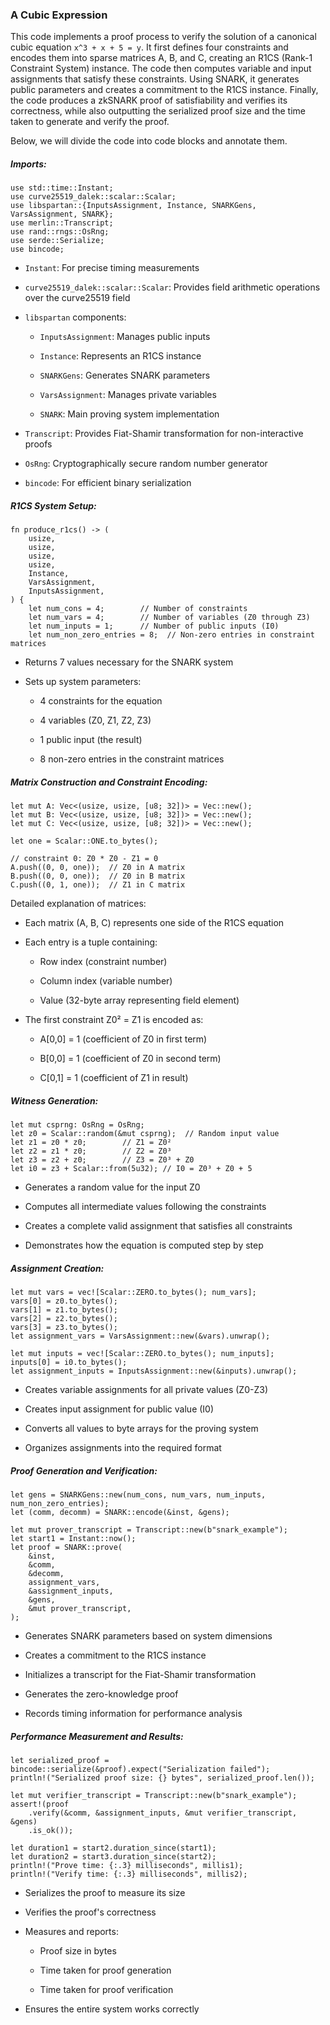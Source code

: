 ### A Cubic Expression

This code implements a proof process to verify the solution of a canonical cubic equation `x^3 + x + 5 = y`. It first defines four constraints and encodes them into sparse matrices A, B, and C, creating an R1CS (Rank-1 Constraint System) instance. The code then computes variable and input assignments that satisfy these constraints. Using SNARK, it generates public parameters and creates a commitment to the R1CS instance. Finally, the code produces a zkSNARK proof of satisfiability and verifies its correctness, while also outputting the serialized proof size and the time taken to generate and verify the proof.

Below, we will divide the code into code blocks and annotate them.

##### Imports:

```rust:Untitled-1
use std::time::Instant;
use curve25519_dalek::scalar::Scalar;
use libspartan::{InputsAssignment, Instance, SNARKGens, VarsAssignment, SNARK};
use merlin::Transcript;
use rand::rngs::OsRng;
use serde::Serialize;
use bincode;
```

* `Instant`: For precise timing measurements

* `curve25519_dalek::scalar::Scalar`: Provides field arithmetic operations over the curve25519 field

* `libspartan` components:

  * `InputsAssignment`: Manages public inputs

  * `Instance`: Represents an R1CS instance

  * `SNARKGens`: Generates SNARK parameters

  * `VarsAssignment`: Manages private variables

  * `SNARK`: Main proving system implementation

* `Transcript`: Provides Fiat-Shamir transformation for non-interactive proofs

* `OsRng`: Cryptographically secure random number generator

* `bincode`: For efficient binary serialization

##### R1CS System Setup:

```rust:Untitled-1
fn produce_r1cs() -> (
    usize,
    usize,
    usize,
    usize,
    Instance,
    VarsAssignment,
    InputsAssignment,
) {
    let num_cons = 4;        // Number of constraints
    let num_vars = 4;        // Number of variables (Z0 through Z3)
    let num_inputs = 1;      // Number of public inputs (I0)
    let num_non_zero_entries = 8;  // Non-zero entries in constraint matrices
```

* Returns 7 values necessary for the SNARK system

* Sets up system parameters:

  * 4 constraints for the equation

  * 4 variables (Z0, Z1, Z2, Z3)

  * 1 public input (the result)

  * 8 non-zero entries in the constraint matrices

##### Matrix Construction and Constraint Encoding:

```rust:Untitled-1
let mut A: Vec<(usize, usize, [u8; 32])> = Vec::new();
let mut B: Vec<(usize, usize, [u8; 32])> = Vec::new();
let mut C: Vec<(usize, usize, [u8; 32])> = Vec::new();

let one = Scalar::ONE.to_bytes();

// constraint 0: Z0 * Z0 - Z1 = 0
A.push((0, 0, one));  // Z0 in A matrix
B.push((0, 0, one));  // Z0 in B matrix
C.push((0, 1, one));  // Z1 in C matrix
```

Detailed explanation of matrices:

* Each matrix (A, B, C) represents one side of the R1CS equation

* Each entry is a tuple containing:

  * Row index (constraint number)

  * Column index (variable number)

  * Value (32-byte array representing field element)

* The first constraint Z0² = Z1 is encoded as:

  * A[0,0] = 1 (coefficient of Z0 in first term)

  * B[0,0] = 1 (coefficient of Z0 in second term)

  * C[0,1] = 1 (coefficient of Z1 in result)

##### Witness Generation:

```rust:Untitled-1
let mut csprng: OsRng = OsRng;
let z0 = Scalar::random(&mut csprng);  // Random input value
let z1 = z0 * z0;        // Z1 = Z0²
let z2 = z1 * z0;        // Z2 = Z0³
let z3 = z2 + z0;        // Z3 = Z0³ + Z0
let i0 = z3 + Scalar::from(5u32); // I0 = Z0³ + Z0 + 5
```

* Generates a random value for the input Z0

* Computes all intermediate values following the constraints

* Creates a complete valid assignment that satisfies all constraints

* Demonstrates how the equation is computed step by step

##### Assignment Creation:

```rust:Untitled-1
let mut vars = vec![Scalar::ZERO.to_bytes(); num_vars];
vars[0] = z0.to_bytes();
vars[1] = z1.to_bytes();
vars[2] = z2.to_bytes();
vars[3] = z3.to_bytes();
let assignment_vars = VarsAssignment::new(&vars).unwrap();

let mut inputs = vec![Scalar::ZERO.to_bytes(); num_inputs];
inputs[0] = i0.to_bytes();
let assignment_inputs = InputsAssignment::new(&inputs).unwrap();
```

* Creates variable assignments for all private values (Z0-Z3)

* Creates input assignment for public value (I0)

* Converts all values to byte arrays for the proving system

* Organizes assignments into the required format

##### Proof Generation and Verification:

```rust:Untitled-1
let gens = SNARKGens::new(num_cons, num_vars, num_inputs, num_non_zero_entries);
let (comm, decomm) = SNARK::encode(&inst, &gens);
    
let mut prover_transcript = Transcript::new(b"snark_example");
let start1 = Instant::now();
let proof = SNARK::prove(
    &inst,
    &comm,
    &decomm,
    assignment_vars,
    &assignment_inputs,
    &gens,
    &mut prover_transcript,
);
```

* Generates SNARK parameters based on system dimensions

* Creates a commitment to the R1CS instance

* Initializes a transcript for the Fiat-Shamir transformation

* Generates the zero-knowledge proof

* Records timing information for performance analysis

##### Performance Measurement and Results:

```rust:Untitled-1
let serialized_proof = bincode::serialize(&proof).expect("Serialization failed");
println!("Serialized proof size: {} bytes", serialized_proof.len());
    
let mut verifier_transcript = Transcript::new(b"snark_example");
assert!(proof
    .verify(&comm, &assignment_inputs, &mut verifier_transcript, &gens)
    .is_ok());
        
let duration1 = start2.duration_since(start1);
let duration2 = start3.duration_since(start2);
println!("Prove time: {:.3} milliseconds", millis1);
println!("Verify time: {:.3} milliseconds", millis2);
```

* Serializes the proof to measure its size

* Verifies the proof's correctness

* Measures and reports:

  * Proof size in bytes

  * Time taken for proof generation

  * Time taken for proof verification

* Ensures the entire system works correctly

